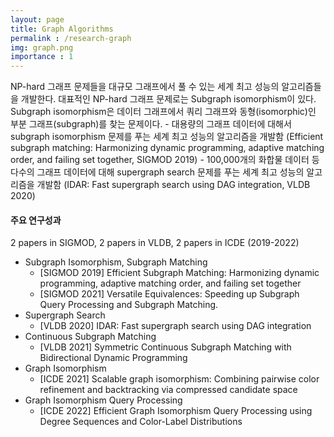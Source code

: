 ```yaml
---
layout: page
title: Graph Algorithms
permalink : /research-graph
img: graph.png
importance : 1
---
```


<div class="area-summary" markdown="1">
NP-hard 그래프 문제들을 대규모 그래프에서 풀 수 있는 세계 최고 성능의 알고리즘들을 개발한다. 대표적인 NP-hard 그래프 문제로는 Subgraph isomorphism이 있다. Subgraph isomorphism은 데이터 그래프에서 쿼리 그래프와 동형(isomorphic)인 부분 그래프(subgraph)를 찾는 문제이다.
- 대용량의 그래프 데이터에 대해서 subgraph isomorphism 문제를 푸는 세계 최고 성능의 알고리즘을 개발함 (Efficient subgraph matching: Harmonizing dynamic programming, adaptive matching order, and failing set together, SIGMOD 2019)
- 100,000개의 화합물 데이터 등 다수의 그래프 데이터에 대해 supergraph search 문제를 푸는 세계 최고 성능의 알고리즘을 개발함 (IDAR: Fast supergraph search using DAG integration, VLDB 2020)
</div>


#### 주요 연구성과
2 papers in SIGMOD, 2 papers in VLDB, 2 papers in ICDE (2019-2022)
- Subgraph Isomorphism, Subgraph Matching 
  - [SIGMOD 2019] Efficient Subgraph Matching: Harmonizing dynamic programming, adaptive matching order, and failing set together
  - [SIGMOD 2021] Versatile Equivalences: Speeding up Subgraph Query Processing and Subgraph Matching.
- Supergraph Search
  - [VLDB 2020] IDAR: Fast supergraph search using DAG integration
- Continuous Subgraph Matching
  - [VLDB 2021] Symmetric Continuous Subgraph Matching with Bidirectional Dynamic Programming
- Graph Isomorphism
  - [ICDE 2021] Scalable graph isomorphism: Combining pairwise color refinement and backtracking via compressed candidate space
- Graph Isomorphism Query Processing
  - [ICDE 2022] Efficient Graph Isomorphism Query Processing using Degree Sequences and Color-Label Distributions